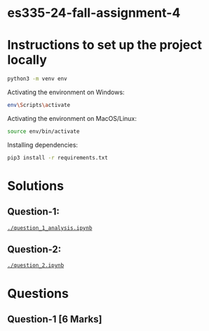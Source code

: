 # es335-24-fall-assignment-4
# Instructions to set up the project locally
```bash
python3 -m venv env
```
Activating the environment on Windows:
```bash
env\Scripts\activate
```
Activating the environment on MacOS/Linux:
```bash
source env/bin/activate
```
Installing dependencies:
```bash
pip3 install -r requirements.txt
```

# Solutions

## Question-1: 
[`./question_1_analysis.ipynb`](./question_1_analysis.ipynb)

## Question-2: 
[`./question_2.ipynb`](./question_2.ipynb)


# Questions
## Question-1 [6 Marks]






